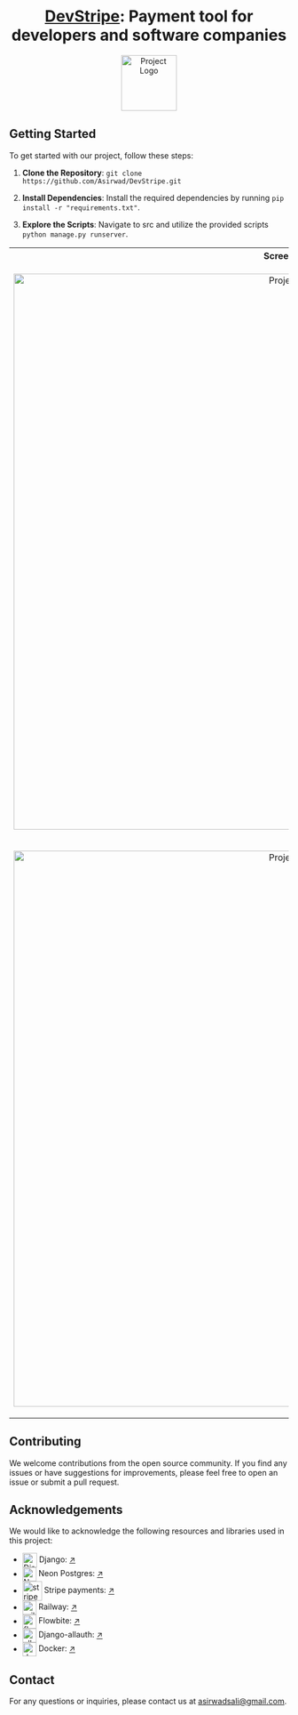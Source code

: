<h1 align="center">
  <a href="https://devstripe-production.up.railway.app/">DevStripe</a>: Payment tool for developers and software companies
</h1>
<p align="center">
  <img src="https://github.com/user-attachments/assets/5a3b3d72-6664-4f60-9cbb-5b625fb20fe9" alt="Project Logo" width="100">
</p>

## Getting Started

To get started with our project, follow these steps:

1. **Clone the Repository**: `git clone https://github.com/Asirwad/DevStripe.git`

2. **Install Dependencies**: Install the required dependencies by running `pip install -r "requirements.txt"`.

4. **Explore the Scripts**: Navigate to src and utilize the provided scripts `python manage.py runserver`.

<table>
  <tr><th><strong>Screenshots</strong></th></tr>
    <tr>
        <td>
            <p align="center">
              <img src="https://github.com/user-attachments/assets/d2e02d76-f172-49ad-85b5-190723508c44" alt="Project Logo" width="1000">
            </p>
        </td>
    </tr>
  <tr>
    <td>
      <p align="center">
        <img src="https://github.com/user-attachments/assets/b954eb0d-8e7f-4c1e-b47b-cee595c7cf70" alt="Project Logo" width="1000">
      </p>
    </td>
  </tr>
</table>

## Contributing

We welcome contributions from the open source community. If you find any issues or have suggestions for improvements, please feel free to open an issue or submit a pull request.

## Acknowledgements

We would like to acknowledge the following resources and libraries used in this project:

- <img src="https://www.svgrepo.com/show/353657/django-icon.svg" alt="Django" width="26" align="center"> Django: [↗️](https://www.djangoproject.com/)
- <img src="https://github.com/user-attachments/assets/bc603c85-c3d1-47ef-810e-080faea6b681" alt="Neon" width="25" align="center"> Neon Postgres: [↗️](https://neon.tech/)
- <img src="https://github.com/user-attachments/assets/49e690de-d749-4020-b5db-42c264aab6e4" alt="stripe" width="35" align="center"> Stripe payments: [↗️](https://stripe.com/in)
- <img src="https://github.com/user-attachments/assets/2a98f60c-23da-428f-ada1-43aaf580a4cc" alt="railway" width="25" align="center"> Railway: [↗️](https://railway.app/)
- <img src="https://github.com/user-attachments/assets/0fb10c08-0a39-4586-8fc2-8dd6a0b907cb" alt="flowbite" width="25" align="center"> Flowbite: [↗️](https://flowbite.com/docs/getting-started/introduction/)
- <img src="https://github.com/user-attachments/assets/e14d33bd-f335-4721-b5dd-bbb9bcc5fb9c" alt="allauth" width="25" align="center"> Django-allauth: [↗️](https://docs.allauth.org/)
- <img src="https://github.com/user-attachments/assets/5108ba6a-0665-4c07-a207-272752045aa8" alt="docker" width="25" align="center"> Docker: [↗️](https://www.docker.com/)

## Contact

For any questions or inquiries, please contact us at [asirwadsali@gmail.com](mailto:asirwadsali@gmail.com).
